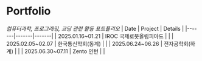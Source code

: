 # Portfolio
*컴퓨터과학, 프로그래밍, 코딩 관련 활동 포트폴리오*
| Date | Project | Details |
|-------|-------|-------|
| 2025.01.16~01.21 | IROC 국제로봇올림피아드 | |
| 2025.02.05~02.07 | 한국통신학회(동계) | |
| 2025.06.24~06.26 | 전자공학회(하계) | |
| 2025.06.30~07.11 | Zento 인턴 | |
